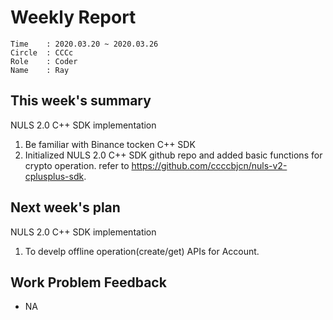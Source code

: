 # Weekly Report 
```
Time    : 2020.03.20 ~ 2020.03.26
Circle  : CCCc
Role    : Coder
Name    : Ray
```
## This week's summary

NULS 2.0 C++ SDK implementation

1. Be familiar with Binance tocken C++ SDK
2. Initialized NULS 2.0 C++ SDK github repo and added basic functions for crypto operation. refer to https://github.com/ccccbjcn/nuls-v2-cplusplus-sdk. 

## Next week's plan

NULS 2.0 C++ SDK implementation

1. To develp offline operation(create/get) APIs for Account.

## Work Problem Feedback

- NA
